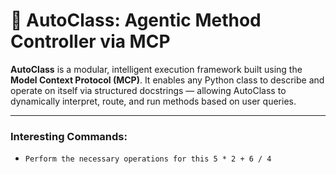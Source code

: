 # 🤖 AutoClass: Agentic Method Controller via MCP

**AutoClass** is a modular, intelligent execution framework built using the **Model Context Protocol (MCP)**. It enables any Python class to describe and operate on itself via structured docstrings — allowing AutoClass to dynamically interpret, route, and run methods based on user queries.

---

### Interesting Commands:
- `Perform the necessary operations for this 5 * 2 + 6 / 4`